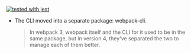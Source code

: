 [![tested with jest](https://img.shields.io/badge/tested_with-jest-99424f.svg)](https://github.com/facebook/jest)

- The CLI moved into a separate package: webpack-cli.
  > In webpack 3, webpack itself and the CLI for it used to be in the same package, but in version 4, they've separated the two to manage each of them better.
